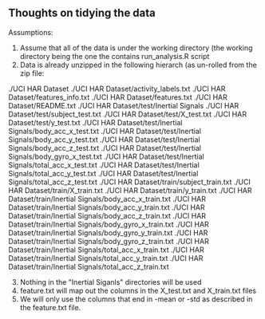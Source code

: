 ## Thoughts on tidying the data

Assumptions: 
1) Assume that all of the data is under the working directory (the working directory being the one the contains run_analysis.R script
2) Data is already unzipped in the following hierarch (as un-rolled from the zip file:

./UCI HAR Dataset
./UCI HAR Dataset/activity_labels.txt
./UCI HAR Dataset/features_info.txt
./UCI HAR Dataset/features.txt
./UCI HAR Dataset/README.txt
./UCI HAR Dataset/test/Inertial Signals
./UCI HAR Dataset/test/subject_test.txt
./UCI HAR Dataset/test/X_test.txt
./UCI HAR Dataset/test/y_test.txt
./UCI HAR Dataset/test/Inertial Signals/body_acc_x_test.txt
./UCI HAR Dataset/test/Inertial Signals/body_acc_y_test.txt
./UCI HAR Dataset/test/Inertial Signals/body_acc_z_test.txt
./UCI HAR Dataset/test/Inertial Signals/body_gyro_x_test.txt
./UCI HAR Dataset/test/Inertial Signals/total_acc_x_test.txt
./UCI HAR Dataset/test/Inertial Signals/total_acc_y_test.txt
./UCI HAR Dataset/test/Inertial Signals/total_acc_z_test.txt
./UCI HAR Dataset/train/subject_train.txt
./UCI HAR Dataset/train/X_train.txt
./UCI HAR Dataset/train/y_train.txt
./UCI HAR Dataset/train/Inertial Signals/body_acc_x_train.txt
./UCI HAR Dataset/train/Inertial Signals/body_acc_y_train.txt
./UCI HAR Dataset/train/Inertial Signals/body_acc_z_train.txt
./UCI HAR Dataset/train/Inertial Signals/body_gyro_x_train.txt
./UCI HAR Dataset/train/Inertial Signals/body_gyro_y_train.txt
./UCI HAR Dataset/train/Inertial Signals/body_gyro_z_train.txt
./UCI HAR Dataset/train/Inertial Signals/total_acc_x_train.txt
./UCI HAR Dataset/train/Inertial Signals/total_acc_y_train.txt
./UCI HAR Dataset/train/Inertial Signals/total_acc_z_train.txt

3) Nothing in the "Inertial Siganls" directories will be used
4) feature.txt will map out the columns in the X_test.txt and X_train.txt files
5) We will only use the columns that end in -mean or -std as described in the feature.txt file. 


